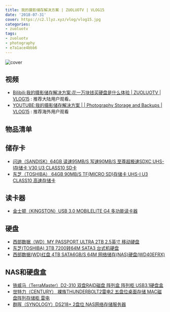 ```yaml
---
title: 我的摄影储存解决方案 | ZUOLUOTV | VLOG15
date: '2018-07-31'
cover: https://c2.llyz.xyz/vlog/vlog15.jpg
categories:
- zuoluotv
tags:
- zuoluotv
- photography
- e7a1ace4bbb6
---
```


![cover](https://c2.llyz.xyz/vlog/vlog15.jpg)

## 视频

- [Bilibili:我的摄影储存解决方案:花一万块钱买硬盘是什么体验 | ZUOLUOTV | VLOG15](https://www.bilibili.com/video/av28202170) : 推荐大陆用户观看。
- [YOUTUBE:我的摄影储存解决方案 | | Photography Storage and Backups | VLOG15](https://www.youtube.com/watch?v=4NvyrCb3UQs&t=43s) : 推荐海外用户观看

## 物品清单

## 储存卡

- [闪迪（SANDISK）64GB 读速95MB/S 写速90MB/S 至尊超极速SDXC UHS-I存储卡 V30 U3 CLASS10 SD卡](https://zuoluo.tv/sandisk-tf)
- [东芝（TOSHIBA） 64GB 90MB/S TF(MICRO SD)存储卡 UHS-I U3 CLASS10 高速存储卡](https://zuoluo.tv/toshiba-tf)

## 读卡器

- [金士顿（KINGSTON）USB 3.0 MOBILELITE G4 多功能读卡器](https://zuoluo.tv/kingston-usb-reader)

## 硬盘

- [西部数据（WD）MY PASSPORT ULTRA 2TB 2.5英寸 移动硬盘](https://zuoluo.tv/wd-passport-hard)
- [东芝(TOSHIBA) 3TB 7200转64M SATA3 台式机硬盘](https://zuoluo.tv/toshiba-hard)
- [西部数据(WD)红盘 4TB SATA6GB/S 64M 网络储存(NAS)硬盘(WD40EFRX)](https://zuoluo.tv/wd-nas-hard)

## NAS和硬盘盒

- [铁威马（TerraMaster）D2-310 双盘RAID磁盘 阵列盒 阵列柜 USB3.1硬盘盒](https://zuoluo.tv/terramaster-usb)
- [世特力（CENTURY） 裸族THUNDERBOLT2雷电2 五盘位桌面存储 MAC磁盘阵列存储柜 雷电](https://zuoluo.tv/centruythunderbolt2raid)
- [群晖（SYNOLOGY）DS218+ 2盘位 NAS网络存储服务器](https://zuoluo.tv/synology-nas)

